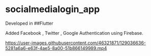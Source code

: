 # socialmedialogin_app

Developed in ##Flutter 

Added Facebook , Twitter , Google Authentication using Firebase.


https://user-images.githubusercontent.com/46321871/129036636-5281a6a6-e63f-4ae5-8a00-51b866149989.mp4
